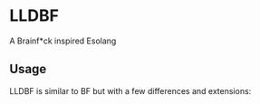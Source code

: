 # LLDBF
A Brainf*ck inspired Esolang

## Usage
LLDBF is similar to BF but with a few differences and extensions:
